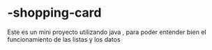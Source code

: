 # -shopping-card
Este es un mini proyecto utilizando java , para poder entender bien el funcionamiento de  las listas y los datos
